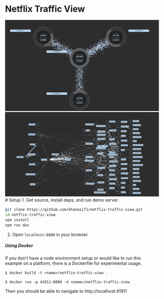 # Netflix Traffic View
<img src="https://github.com/khanasif1/netflix-traffic-view/blob/main/images/Regional.PNG" />
<img src="https://github.com/khanasif1/netflix-traffic-view/blob/main/images/services.PNG" />
# Setup
1. Get source, install deps, and run demo server.

   ```sh
   git clone https://github.com/khanasif1/netflix-traffic-view.git
   cd netflix-traffic-view
   npm install
   npm run dev
   ```

2. Open `localhost:8080` in your browser.

##### Using Docker
If you don't have a node environment setup or would like to run this example on a platform, there is a Dockerfile for experimental usage.

```
$ docker build -t <name>/netflix-traffic-view .
```
```
$ docker run -p 41911:8080 -d <name>/netflix-traffic-view
```

Then you should be able to navigate to http://localhost:41911
 
 
 
